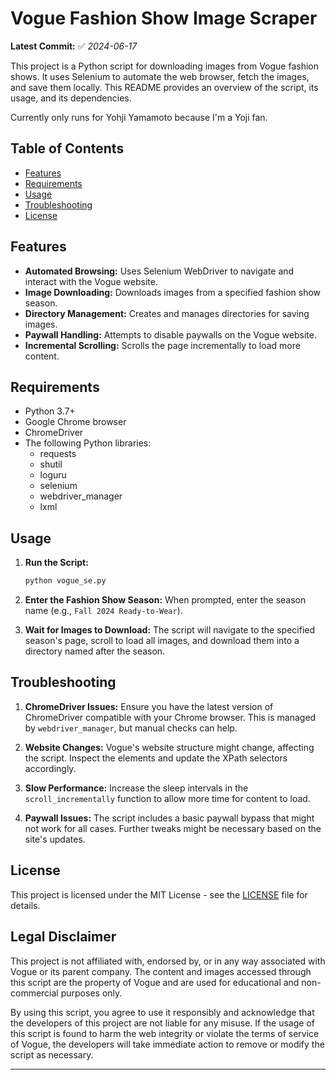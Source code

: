 # Vogue Fashion Show Image Scraper

**Latest Commit:** ✅ _2024-06-17_

This project is a Python script for downloading images from Vogue fashion shows. It uses Selenium to automate the web browser, fetch the images, and save them locally. This README provides an overview of the script, its usage, and its dependencies.

Currently only runs for Yohji Yamamoto because I'm a Yoji fan.

## Table of Contents
- [Features](#features)
- [Requirements](#requirements)
- [Usage](#usage)
- [Troubleshooting](#troubleshooting)
- [License](#license)

## Features
- **Automated Browsing:** Uses Selenium WebDriver to navigate and interact with the Vogue website.
- **Image Downloading:** Downloads images from a specified fashion show season.
- **Directory Management:** Creates and manages directories for saving images.
- **Paywall Handling:** Attempts to disable paywalls on the Vogue website.
- **Incremental Scrolling:** Scrolls the page incrementally to load more content.

## Requirements
- Python 3.7+
- Google Chrome browser
- ChromeDriver
- The following Python libraries:
  - requests
  - shutil
  - loguru
  - selenium
  - webdriver_manager
  - lxml


## Usage

1. **Run the Script:**
   ```sh
   python vogue_se.py
   ```

2. **Enter the Fashion Show Season:**
   When prompted, enter the season name (e.g., `Fall 2024 Ready-to-Wear`).

3. **Wait for Images to Download:**
   The script will navigate to the specified season's page, scroll to load all images, and download them into a directory named after the season.


## Troubleshooting

1. **ChromeDriver Issues:**
   Ensure you have the latest version of ChromeDriver compatible with your Chrome browser. This is managed by `webdriver_manager`, but manual checks can help.

2. **Website Changes:**
   Vogue's website structure might change, affecting the script. Inspect the elements and update the XPath selectors accordingly.

3. **Slow Performance:**
   Increase the sleep intervals in the `scroll_incrementally` function to allow more time for content to load.

4. **Paywall Issues:**
   The script includes a basic paywall bypass that might not work for all cases. Further tweaks might be necessary based on the site's updates.

## License

This project is licensed under the MIT License - see the [LICENSE](LICENSE) file for details.

## Legal Disclaimer

This project is not affiliated with, endorsed by, or in any way associated with Vogue or its parent company. The content and images accessed through this script are the property of Vogue and are used for educational and non-commercial purposes only. 

By using this script, you agree to use it responsibly and acknowledge that the developers of this project are not liable for any misuse. If the usage of this script is found to harm the web integrity or violate the terms of service of Vogue, the developers will take immediate action to remove or modify the script as necessary.

---